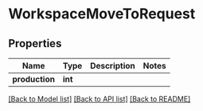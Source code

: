 # WorkspaceMoveToRequest


## Properties

Name | Type | Description | Notes
------------ | ------------- | ------------- | -------------
**production** | **int** |  | 

[[Back to Model list]](../#documentation-for-models) [[Back to API list]](../#documentation-for-api-endpoints) [[Back to README]](../)


